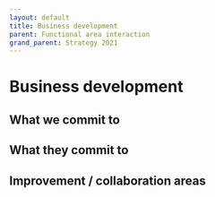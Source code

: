 ```yaml
---
layout: default
title: Business development
parent: Functional area interaction
grand_parent: Strategy 2021
---
```


# Business development

## What we commit to

## What they commit to

## Improvement / collaboration areas 

